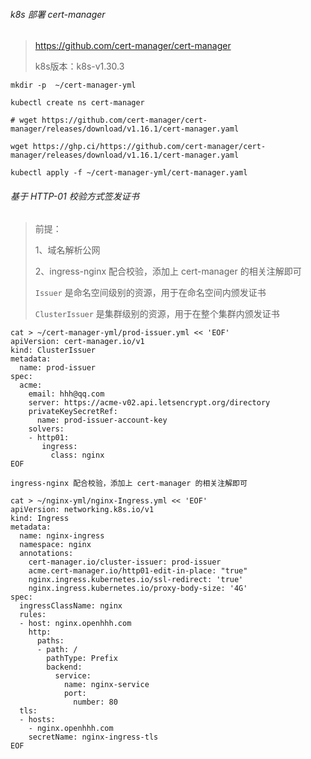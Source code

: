 ###### k8s 部署 cert-manager

> https://github.com/cert-manager/cert-manager
>
> k8s版本：k8s-v1.30.3

`````shell
mkdir -p  ~/cert-manager-yml

kubectl create ns cert-manager
`````

````shell
# wget https://github.com/cert-manager/cert-manager/releases/download/v1.16.1/cert-manager.yaml
 
wget https://ghp.ci/https://github.com/cert-manager/cert-manager/releases/download/v1.16.1/cert-manager.yaml
````

```shell
kubectl apply -f ~/cert-manager-yml/cert-manager.yaml
```

###### 基于 HTTP-01 校验方式签发证书

> 前提：
>
> 1、域名解析公网
>
> 2、ingress-nginx 配合校验，添加上 cert-manager 的相关注解即可
>
> 
>
> `Issuer` 是命名空间级别的资源，用于在命名空间内颁发证书
>
> `ClusterIssuer` 是集群级别的资源，用于在整个集群内颁发证书

````shell
cat > ~/cert-manager-yml/prod-issuer.yml << 'EOF'
apiVersion: cert-manager.io/v1
kind: ClusterIssuer
metadata:
  name: prod-issuer
spec:
  acme:
    email: hhh@qq.com
    server: https://acme-v02.api.letsencrypt.org/directory
    privateKeySecretRef:
      name: prod-issuer-account-key
    solvers:
    - http01:
       ingress:
         class: nginx
EOF
````

`ingress-nginx 配合校验，添加上 cert-manager 的相关注解即可`

````shell
cat > ~/nginx-yml/nginx-Ingress.yml << 'EOF'
apiVersion: networking.k8s.io/v1
kind: Ingress
metadata:
  name: nginx-ingress
  namespace: nginx
  annotations:
    cert-manager.io/cluster-issuer: prod-issuer 
    acme.cert-manager.io/http01-edit-in-place: "true" 
    nginx.ingress.kubernetes.io/ssl-redirect: 'true'
    nginx.ingress.kubernetes.io/proxy-body-size: '4G'
spec:
  ingressClassName: nginx
  rules:
  - host: nginx.openhhh.com
    http:
      paths:
      - path: /
        pathType: Prefix
        backend:
          service:
            name: nginx-service
            port:
              number: 80
  tls:
  - hosts:
    - nginx.openhhh.com
    secretName: nginx-ingress-tls
EOF
````

